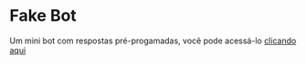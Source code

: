 # Fake Bot

Um mini bot com respostas pré-progamadas, você pode acessá-lo [clicando aqui](https://carloshenryck.github.io/FakeBot/)
